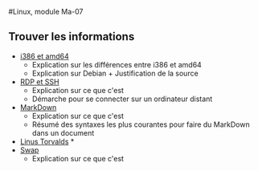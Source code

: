 #Linux, module Ma-07
## Trouver les informations

- [i386 et amd64](Theory/i386_amd64.md) 
    * Explication sur les différences entre i386 et amd64 
    * Explication sur Debian + Justification de la source
- [RDP et SSH](Theory/RDP_SSH.md)
    * Explication sur ce que c'est
    * Démarche pour se connecter sur un ordinateur distant
- [MarkDown](Theory/MarkdownCheatSheet.md)
    * Explication sur ce que c'est
    * Résumé des syntaxes les plus courantes pour faire du MarkDown dans un document
- [Linus Torvalds](Theory/LinusTorvalds.md)
    * 
- [Swap](Theory/Swap.md)
    * Explication sur ce que c'est
